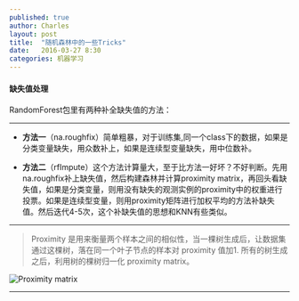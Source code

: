 ```yaml
---
published: true
author: Charles
layout: post
title:  "随机森林中的一些Tricks"
date:   2016-03-27 8:30
categories: 机器学习
---
```


####  缺失值处理

RandomForest包里有两种补全缺失值的方法：

---

- **方法一**（na.roughfix）简单粗暴，对于训练集,同一个class下的数据，如果是分类变量缺失，用众数补上，如果是连续型变量缺失，用中位数补。

- **方法二**（rfImpute）这个方法计算量大，至于比方法一好坏？不好判断。先用na.roughfix补上缺失值，然后构建森林并计算proximity matrix，再回头看缺失值，如果是分类变量，则用没有缺失的观测实例的proximity中的权重进行投票。如果是连续型变量，则用proximity矩阵进行加权平均的方法补缺失值。然后迭代4-5次，这个补缺失值的思想和KNN有些类似。

---

> Proximity 是用来衡量两个样本之间的相似性，当一棵树生成后，让数据集通过这棵树，落在同一个叶子节点的样本对 proximity 值加1. 所有的树生成之后，利用树的棵树归一化 proximity matrix。

![Proximity matrix][1]

---



[1]:http://7xjbdi.com1.z0.glb.clouddn.com/proximity_matrix.png?imageView2/2/w/350
